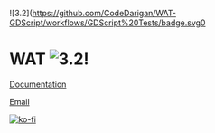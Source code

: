 ![3.2](https://github.com/CodeDarigan/WAT-GDScript/workflows/GDScript%20Tests/badge.svg0

# WAT ![3.2](https://img.shields.io/badge/godot-3.2-%23478cbf)!

[Documentation](https://wat.readthedocs.io/en/latest/index.html)

[Email](code@darigan.ie)

[![ko-fi](https://www.ko-fi.com/img/githubbutton_sm.svg)](https://ko-fi.com/Q5Q51D9K5)